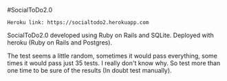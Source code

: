 #SocialToDo2.0
```
Heroku link: https://socialtodo2.herokuapp.com
```
SocialToDo2.0 developed using Ruby on Rails and SQLite.
Deployed with heroku (Ruby on Rails and Postgres).

The test seems a little random, sometimes it would pass everything, some times it would pass just 35 tests. I really don't know why. So test more than one time to be sure of the results (In doubt test manually).

